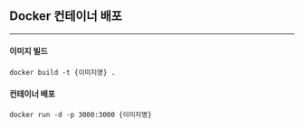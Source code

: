 ## Docker 컨테이너 배포
---
#### 이미지 빌드
```
docker build -t {이미지명} .
```
#### 컨테이너 배포
```
docker run -d -p 3000:3000 {이미지명}
```

